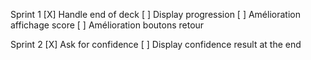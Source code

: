 Sprint 1
[X] Handle end of deck
[ ] Display progression
[ ] Amélioration affichage score
[ ] Amélioration boutons retour

Sprint 2
[X] Ask for confidence
[ ] Display confidence result at the end